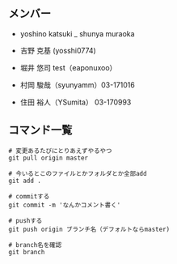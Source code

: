 ## メンバー

- yoshino katsuki
_ shunya muraoka

- 吉野 克基 (yosshi0774)
- 堀井 悠司 test（eaponuxoo）
- 村岡 駿哉（syunyamm）03-171016
- 住田 裕人（YSumita）
03-170993

## コマンド一覧
```
# 変更あるたびにとりあえずやるやつ
git pull origin master

# 今いるとこのファイルとかフォルダとか全部add
git add .

# commitする
git commit -m 'なんかコメント書く'

# pushする
git push origin ブランチ名（デフォルトならmaster)

# branch名を確認
git branch
```
